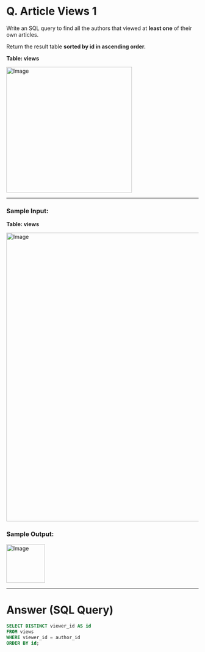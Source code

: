 # Q. Article Views 1

Write an SQL query to find all the authors that viewed at **least one** of their own articles.

Return the result table **sorted by id in ascending order.**

**Table: views**

<img width="329" alt="Image" src="https://github.com/user-attachments/assets/62c5759c-8589-489c-b391-7d4510ac99ef" />

---

### Sample Input:

**Table: views**

<img width="756" alt="Image" src="https://github.com/user-attachments/assets/1c87a7a9-82f9-4214-a649-1167167df7fd" />

### Sample Output:

<img width="101" alt="Image" src="https://github.com/user-attachments/assets/6e154e91-0c77-4489-a657-397a3520f1e2" />

---

# Answer (SQL Query)

```sql
SELECT DISTINCT viewer_id AS id
FROM views
WHERE viewer_id = author_id
ORDER BY id;

